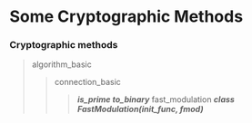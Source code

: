 # Some Cryptographic Methods
### Сryptographic methods
> algorithm_basic
>> connection_basic
>>> ***is_prime to_binary***
>> fast_modulation
>>> ***class FastModulation(init_func, fmod)***
